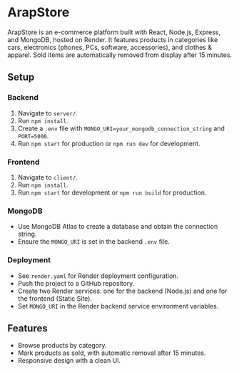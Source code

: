 # ArapStore

ArapStore is an e-commerce platform built with React, Node.js, Express, and MongoDB, hosted on Render. It features products in categories like cars, electronics (phones, PCs, software, accessories), and clothes & apparel. Sold items are automatically removed from display after 15 minutes.

## Setup

### Backend
1. Navigate to `server/`.
2. Run `npm install`.
3. Create a `.env` file with `MONGO_URI=your_mongodb_connection_string` and `PORT=5000`.
4. Run `npm start` for production or `npm run dev` for development.

### Frontend
1. Navigate to `client/`.
2. Run `npm install`.
3. Run `npm start` for development or `npm run build` for production.

### MongoDB
- Use MongoDB Atlas to create a database and obtain the connection string.
- Ensure the `MONGO_URI` is set in the backend `.env` file.

### Deployment
- See `render.yaml` for Render deployment configuration.
- Push the project to a GitHub repository.
- Create two Render services: one for the backend (Node.js) and one for the frontend (Static Site).
- Set `MONGO_URI` in the Render backend service environment variables.

## Features
- Browse products by category.
- Mark products as sold, with automatic removal after 15 minutes.
- Responsive design with a clean UI.
